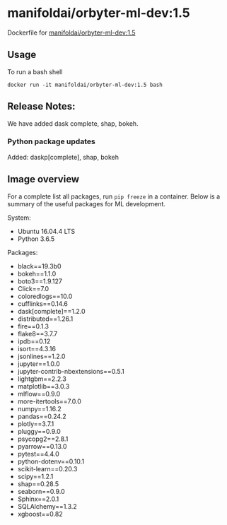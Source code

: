 # manifoldai/orbyter-ml-dev:1.5

Dockerfile for [manifoldai/orbyter-ml-dev:1.5](https://hub.docker.com/r/manifoldai/orbyter-ml-dev)

## Usage

To run a bash shell

`
docker run -it manifoldai/orbyter-ml-dev:1.5 bash
`

## Release Notes:

We have added dask complete, shap, bokeh.

### Python package updates

Added: daskp[complete], shap, bokeh

## Image overview

For a complete list all packages, run `pip freeze` in a container. Below is a summary of
the useful packages for ML development.

System:

* Ubuntu 16.04.4 LTS
* Python 3.6.5

Packages:

* black==19.3b0
* bokeh==1.1.0
* boto3==1.9.127
* Click==7.0
* coloredlogs==10.0
* cufflinks==0.14.6
* dask[complete]==1.2.0
* distributed==1.26.1
* fire==0.1.3
* flake8==3.7.7
* ipdb==0.12
* isort==4.3.16
* jsonlines==1.2.0
* jupyter==1.0.0
* jupyter-contrib-nbextensions==0.5.1
* lightgbm==2.2.3
* matplotlib==3.0.3
* mlflow==0.9.0
* more-itertools==7.0.0
* numpy==1.16.2
* pandas==0.24.2
* plotly==3.7.1
* pluggy==0.9.0
* psycopg2==2.8.1
* pyarrow==0.13.0
* pytest==4.4.0
* python-dotenv==0.10.1
* scikit-learn==0.20.3
* scipy==1.2.1
* shap==0.28.5
* seaborn==0.9.0
* Sphinx==2.0.1
* SQLAlchemy==1.3.2
* xgboost==0.82
